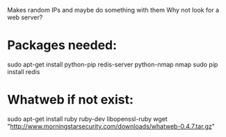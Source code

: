 Makes random IPs and maybe do something with them
Why not look for a web server?

# Packages needed:
sudo apt-get install python-pip redis-server python-nmap nmap
sudo pip install redis

# Whatweb if not exist:
sudo apt-get install ruby ruby-dev libopenssl-ruby
wget "http://www.morningstarsecurity.com/downloads/whatweb-0.4.7.tar.gz"

